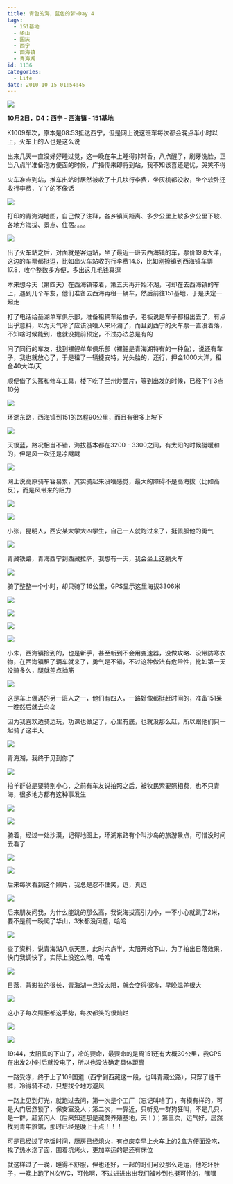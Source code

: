 ```yaml
---
title: 青色的海，蓝色的梦·Day 4
tags:
  - 151基地
  - 华山
  - 国庆
  - 西宁
  - 西海镇
  - 青海湖
id: 1136
categories:
  - Life
date: 2010-10-15 01:54:45
---
```


![](/images/2010/10/15_201010171757224221_7321.jpg)

**10月2日，D4：西宁 - 西海镇 - 151基地**

K1009车次，原本是08:53抵达西宁，但是网上说这班车每次都会晚点半小时以上，火车上的人也是这么说

出来几天一直没好好睡过觉，这一晚在车上睡得非常香，八点醒了，刷牙洗脸，正当八点半准备泡方便面的时候，广播传来即将到站，我不知该喜还是忧，哭笑不得

火车准点到站，推车出站时居然被收了十几块行李费，坐灰机都没收，坐个软卧还收行李费，丫丫的不像话

![](/images/2010/10/15_201010172348538270_7322.jpg)

打印的青海湖地图，自己做了注释，各乡镇间距离、多少公里上坡多少公里下坡、各地方海拔、景点、住宿。。。。

![](/images/2010/10/15_201010172357026265_7323.jpg)

出了火车站之后，对面就是客运站，坐了最近一班去西海镇的车，票价19.8大洋，这边的车票都挺逗，比如出火车站收的行李费14.6，比如刚擦镇到西海镇车票17.8，收个整数多方便，多出这几毛钱真逗

本来想今天（第四天）在西海镇带着，第五天再开始环湖，可却在去西海镇的车上，遇到几个车友，他们准备去西海再租一辆车，然后前往151基地，于是决定一起走

打了电话给圣湖单车俱乐部，准备租辆车给虫子，老板说是车子都租出去了，有点出乎意料，以为天气冷了应该没啥人来环湖了，而且到西宁的火车票一直没着落，不知啥时候能到，也就没提前预定，不过办法总是有的

问了同行的车友，找到裸鲤单车俱乐部（裸鲤是青海湖特有的一种鱼），说还有车子，我也就放心了，于是租了一辆捷安特，光头胎的，还行，押金1000大洋，租金40大洋/天

顺便借了头盔和修车工具，楼下吃了兰州炒面片，等到出发的时候，已经下午3点10分

![](/images/2010/10/15_201010180023595810_7324.jpg)

环湖东路，西海镇到151的路程90公里，而且有很多上坡下

![](/images/2010/10/15_201010180032275417_7325.jpg)

天很蓝，路况相当不错，海拔基本都在3200 - 3300之间，有太阳的时候挺暖和的，但是风一吹还是凉飕飕

![](/images/2010/10/15_201010180035015155_7326.jpg)

网上说高原骑车容易累，其实骑起来没啥感觉，最大的障碍不是高海拔（比如高反），而是风带来的阻力

![](/images/2010/10/15_201010180035472131_7327.jpg)

![](/images/2010/10/15_201010180037467728_7328.jpg)

小张，昆明人，西安某大学大四学生，自己一人就跑过来了，挺佩服他的勇气

![](/images/2010/10/15_201010180040165808_7329.jpg)

青藏铁路，青海西宁到西藏拉萨，我想有一天，我会坐上这躺火车

![](/images/2010/10/15_201010180043093215_7330.jpg)

骑了整整一个小时，却只骑了16公里，GPS显示这里海拔3306米

![](/images/2010/10/15_201010180047401148_7331.jpg)

![](/images/2010/10/15_201010180047502801_7332.jpg)

![](/images/2010/10/15_201010180048080524_7333.jpg)

![](/images/2010/10/15_201010180048298014_7334.jpg)

小朱，西海镇捡到的，也是新手，甚至新到不会用变速器，没做攻略、没带防寒衣物，在西海镇租了辆车就来了，勇气是不错，不过这种做法有危险性，比如第一天没骑多久，腿就差点抽筋

![](/images/2010/10/15_201010180100226307_7335.jpg)

这是车上偶遇的另一班人之一，他们有四人，一路好像都挺赶时间的，准备151呆一晚然后就去鸟岛

因为我喜欢边骑边玩，功课也做足了，心里有底，也就没那么赶，所以跟他们只一起骑了这半天

![](/images/2010/10/15_201010180103573714_7336.jpg)

青海湖，我终于见到你了

![](/images/2010/10/15_201010180104376655_7337.jpg)

拍羊群总是要特别小心，之前有车友说拍照之后，被牧民索要照相费，也不只青海，很多地方都有这种事发生

![](/images/2010/10/15_201010180106072000_7338.jpg)

![](/images/2010/10/15_201010180106347443_7339.jpg)

骑着，经过一处沙漠，记得地图上，环湖东路有个叫沙岛的旅游景点，可惜没时间去看了

![](/images/2010/10/15_201010180112018245_7340.jpg)

![](/images/2010/10/15_201010180112227603_7341.jpg)

后来每次看到这个照片，我总是忍不住笑，逗，真逗

![](/images/2010/10/15_201010180112322771_7342.jpg)

后来朋友问我，为什么能跳的那么高，我说海拔高引力小，一不小心就跳了2米，要不是前一晚爬了华山，3米都没问题，哈哈

![](/images/2010/10/15_201010180120448703_7343.jpg)

查了资料，说青海湖八点天黑，此时六点半，太阳开始下山，为了拍出日落效果，快门我调快了，实际上没这么暗，哈哈

![](/images/2010/10/15_201010180120517348_7344.jpg)

日落，背影拉的很长，青海湖一旦没太阳，就会变得很冷，早晚温差很大

![](/images/2010/10/15_201010180127322766_7345.jpg)

这小子每次照相都这手势，每次都笑的很灿烂

![](/images/2010/10/15_201010180127174816_7346.jpg)

![](/images/2010/10/15_201010180135356005_7347.jpg)

19:44，太阳真的下山了，冷的要命，最要命的是离151还有大概30公里，我GPS在出发2小时后就没电了，所以也没法确定具体距离

一路受冻，终于上了109国道（西宁到西藏这一段，也叫青藏公路），只穿了速干裤，冷得骑不动，只想找个地方避风

一路上见到灯光，就跑过去问，第一次是个工厂（忘记叫啥了），有模有样的，可是大门居然锁了，保安室没人；第二次，一靠近，只听见一群狗狂叫，不是几只，是一群，赶紧闪人（后来知道那是藏獒养殖基地，天！）；第三次，运气好，居然找到青年旅馆，那时已经是晚上十点！！！

可是已经过了吃饭时间，厨房已经熄火，有点庆幸早上火车上的2盒方便面没吃，找了热水泡了面，围着坑烤火，更加幸运的是还有床位

就这样过了一晚，睡得不舒服，但也还好，一起的哥们可没那么走运，他吃坏肚子，一晚上跑了N次WC，可怜啊，不过进进出出我们被吵到也挺可怜的，嘿嘿
